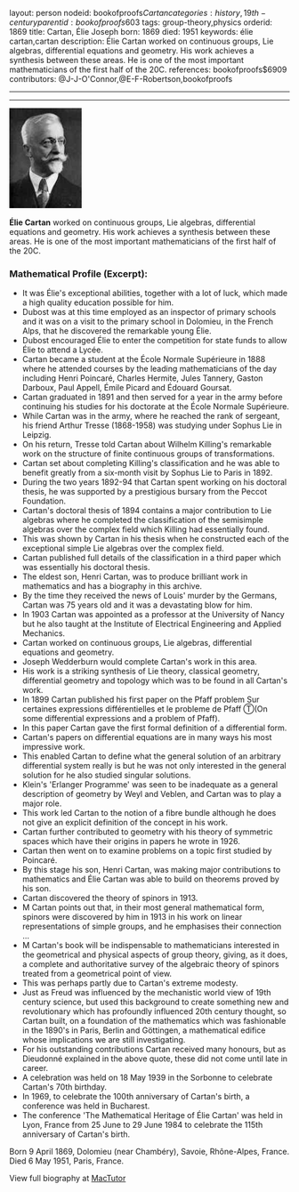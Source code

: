 layout: person
nodeid: bookofproofs$Cartan
categories: history,19th-century
parentid: bookofproofs$603
tags: group-theory,physics
orderid: 1869
title: Cartan, Élie Joseph
born: 1869
died: 1951
keywords: élie cartan,cartan
description: Élie Cartan worked on continuous groups, Lie algebras, differential equations and geometry. His work achieves a synthesis between these areas. He is one of the most important mathematicians of the first half of the 20C.
references: bookofproofs$6909
contributors: @J-J-O'Connor,@E-F-Robertson,bookofproofs

---



---

![Cartan.jpg](https://github.com/bookofproofs/bookofproofs.github.io/blob/main/_sources/_assets/images/portraits/Cartan.jpg?raw=true)

**Élie Cartan** worked on continuous groups, Lie algebras, differential equations and geometry. His work achieves a synthesis between these areas. He is one of the most important mathematicians of the first half of the 20C.

### Mathematical Profile (Excerpt):
* It was Élie's exceptional abilities, together with a lot of luck, which made a high quality education possible for him.
* Dubost was at this time employed as an inspector of primary schools and it was on a visit to the primary school in Dolomieu, in the French Alps, that he discovered the remarkable young Élie.
* Dubost encouraged Élie to enter the competition for state funds to allow Élie to attend a Lycée.
* Cartan became a student at the École Normale Supérieure in 1888 where he attended courses by the leading mathematicians of the day including Henri Poincaré, Charles Hermite, Jules Tannery, Gaston Darboux, Paul Appell, Émile Picard and Édouard Goursat.
* Cartan graduated in 1891 and then served for a year in the army before continuing his studies for his doctorate at the École Normale Supérieure.
* While Cartan was in the army, where he reached the rank of sergeant, his friend Arthur Tresse (1868-1958) was studying under Sophus Lie in Leipzig.
* On his return, Tresse told Cartan about Wilhelm Killing's remarkable work on the structure of finite continuous groups of transformations.
* Cartan set about completing Killing's classification and he was able to benefit greatly from a six-month visit by Sophus Lie to Paris in 1892.
* During the two years 1892-94 that Cartan spent working on his doctoral thesis, he was supported by a prestigious bursary from the Peccot Foundation.
* Cartan's doctoral thesis of 1894 contains a major contribution to Lie algebras where he completed the classification of the semisimple algebras over the complex field which Killing had essentially found.
* This was shown by Cartan in his thesis when he constructed each of the exceptional simple Lie algebras over the complex field.
* Cartan published full details of the classification in a third paper which was essentially his doctoral thesis.
* The eldest son, Henri Cartan, was to produce brilliant work in mathematics and has a biography in this archive.
* By the time they received the news of Louis' murder by the Germans, Cartan was 75 years old and it was a devastating blow for him.
* In 1903 Cartan was appointed as a professor at the University of Nancy but he also taught at the Institute of Electrical Engineering and Applied Mechanics.
* Cartan worked on continuous groups, Lie algebras, differential equations and geometry.
* Joseph Wedderburn would complete Cartan's work in this area.
* His work is a striking synthesis of Lie theory, classical geometry, differential geometry and topology which was to be found in all Cartan's work.
* In 1899 Cartan published his first paper on the Pfaff problem Sur certaines expressions différentielles et le probleme de Pfaff Ⓣ(On some differential expressions and a problem of Pfaff).
* In this paper Cartan gave the first formal definition of a differential form.
* Cartan's papers on differential equations are in many ways his most impressive work.
* This enabled Cartan to define what the general solution of an arbitrary differential system really is but he was not only interested in the general solution for he also studied singular solutions.
* Klein's 'Erlanger Programme' was seen to be inadequate as a general description of geometry by Weyl and Veblen, and Cartan was to play a major role.
* This work led Cartan to the notion of a fibre bundle although he does not give an explicit definition of the concept in his work.
* Cartan further contributed to geometry with his theory of symmetric spaces which have their origins in papers he wrote in 1926.
* Cartan then went on to examine problems on a topic first studied by Poincaré.
* By this stage his son, Henri Cartan, was making major contributions to mathematics and Élie Cartan was able to build on theorems proved by his son.
* Cartan discovered the theory of spinors in 1913.
* M Cartan points out that, in their most general mathematical form, spinors were discovered by him in 1913 in his work on linear representations of simple groups, and he emphasises their connection ...
* M Cartan's book will be indispensable to mathematicians interested in the geometrical and physical aspects of group theory, giving, as it does, a complete and authoritative survey of the algebraic theory of spinors treated from a geometrical point of view.
* This was perhaps partly due to Cartan's extreme modesty.
* Just as Freud was influenced by the mechanistic world view of 19th  century science, but used this background to create something new and revolutionary which has profoundly influenced 20th  century thought, so Cartan built, on a foundation of the mathematics which was fashionable in the 1890's in Paris, Berlin and Göttingen, a mathematical edifice whose implications we are still investigating.
* For his outstanding contributions Cartan received many honours, but as Dieudonné explained in the above quote, these did not come until late in career.
* A celebration was held on 18 May 1939 in the Sorbonne to celebrate Cartan's 70th  birthday.
* In 1969, to celebrate the 100th  anniversary of Cartan's birth, a conference was held in Bucharest.
* The conference 'The Mathematical Heritage of Élie Cartan' was held in Lyon, France from 25 June to 29 June 1984 to celebrate the 115th  anniversary of Cartan's birth.

Born 9 April 1869, Dolomieu (near Chambéry), Savoie, Rhône-Alpes, France. Died 6 May 1951, Paris, France.

View full biography at [MacTutor](https://mathshistory.st-andrews.ac.uk/Biographies/Cartan/)
